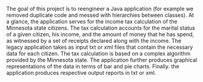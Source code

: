 The goal of this project is to reengineer a Java application (for example we removed duplicate code and messed with hierarchies between classes). At a glance, the application serves for the income tax calculation of the Minnesota state citizens. The tax calculation accounts for the marital status of a given citizen, his income, and the amount of money that he has spend, as witnessed by a set of receipts declared along with the income. The legacy application takes as input txt or xml files that contain the necessary data for each citizen. The  tax calculation is based on a complex algorithm provided by the Minnesota state. The application further produces graphical representations of the data in terms of bar and pie charts. Finally. the application produces respective  output reports in txt or xml. 
